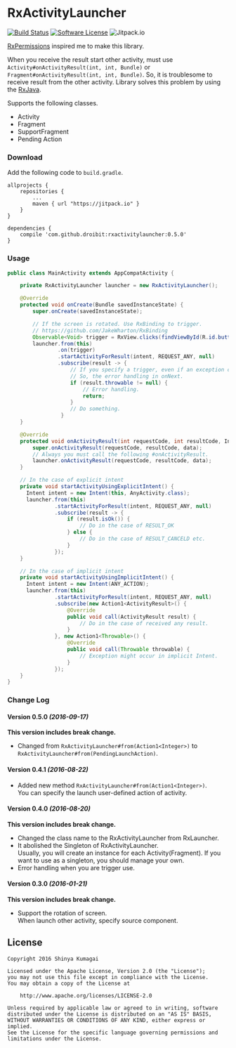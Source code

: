 # RxActivityLauncher

[![Build Status](https://travis-ci.org/droibit/rxactivitylauncher.svg?branch=develop)](https://travis-ci.org/droibit/rxactivitylauncher) [![Software License](https://img.shields.io/badge/license-Apache%202.0-brightgreen.svg)](https://github.com/droibit/rxactivitylauncher/blob/develop/LICENSE)  ![Jitpack.io](https://jitpack.io/v/droibit/rxactivitylauncher.svg)

[RxPermissions](https://github.com/tbruyelle/RxPermissions) inspired me to make this library.

When you receive the result start other activity, must use `Activity#onActivityResult(int, int, Bundle)` or `Fragment#onActivityResult(int, int, Bundle)`.
So, it is troublesome to receive result from the other activity. Library solves this problem by using the [RxJava](https://github.com/ReactiveX/RxJava).

Supports the following classes.

* Activity
* Fragment
* SupportFragment
* Pending Action

### Download

Add the following code to `build.gradle`.

```
allprojects {
    repositories {
        ...
        maven { url "https://jitpack.io" }
    }
}

dependencies {
    compile 'com.github.droibit:rxactivitylauncher:0.5.0'
}
```

### Usage

```java
public class MainActivity extends AppCompatActivity {

    private RxActivityLauncher launcher = new RxActivityLauncher();

    @Override
    protected void onCreate(Bundle savedInstanceState) {
        super.onCreate(savedInstanceState);

        // If the screen is rotated. Use RxBinding to trigger.
        // https://github.com/JakeWharton/RxBinding
        Observable<Void> trigger = RxView.clicks(findViewById(R.id.button))
        launcher.from(this)
                .on(trigger)
                .startActivityForResult(intent, REQUEST_ANY, null)
                .subscribe(result -> {
                    // If you specify a trigger, even if an exception occurs onError it is not called.
                    // So, the error handling in onNext.
                    if (result.throwable != null) {
                        // Error handling.
                        return;
                    }
                    // Do something.
                 }
    }

    @Override
    protected void onActivityResult(int requestCode, int resultCode, Intent data) {
        super.onActivityResult(requestCode, resultCode, data);
        // Always you must call the following #onActivityResult.
        launcher.onActivityResult(requestCode, resultCode, data);
    }

    // In the case of explicit intent
    private void startActivityUsingExplicitIntent() {
      Intent intent = new Intent(this, AnyActivity.class);
      launcher.from(this)
               .startActivityForResult(intent, REQUEST_ANY, null)
               .subscribe(result -> {
                   if (result.isOk()) {
                       // Do in the case of RESULT_OK  
                   } else {
                       // Do in the case of RESULT_CANCELD etc.
                   }
               });
    }

    // In the case of implicit intent
    private void startActivityUsingImplicitIntent() {
      Intent intent = new Intent(ANY_ACTION);
      launcher.from(this)
               .startActivityForResult(intent, REQUEST_ANY, null)
               .subscribe(new Action1<ActivityResult>() {
                   @Override
                   public void call(ActivityResult result) {
                       // Do in the case of received any result.
                   }
               }, new Action1<Throwable>() {
                   @Override
                   public void call(Throwable throwable) {
                       // Exception might occur in implicit Intent.
                   }
               });
    }
}
```

### Change Log

#### Version 0.5.0 *(2016-09-17)*

**This version includes break change.**

* Changed from `RxActivityLauncher#from(Action1<Integer>)` to `RxActivityLauncher#from(PendingLaunchAction)`.

#### Version 0.4.1 *(2016-08-22)*

 * Added new method `RxActivityLauncher#from(Action1<Integer>)`.  
   You can specify the launch user-defined action of activity.

#### Version 0.4.0 *(2016-08-20)*

**This version includes break change.**

 * Changed the class name to the RxActivityLauncher from RxLauncher.
 * It abolished the Singleton of RxActivityLauncher.  
   Usually, you will create an instance for each Activity(Fragment). If you want to use as a singleton, you should manage your own.
 * Error handling when you are trigger use.

#### Version 0.3.0 *(2016-01-21)*

**This version includes break change.**

 * Support the rotation of screen.  
   When launch other activity, specify source component.

## License

    Copyright 2016 Shinya Kumagai

    Licensed under the Apache License, Version 2.0 (the "License");
    you may not use this file except in compliance with the License.
    You may obtain a copy of the License at

        http://www.apache.org/licenses/LICENSE-2.0

    Unless required by applicable law or agreed to in writing, software
    distributed under the License is distributed on an "AS IS" BASIS,
    WITHOUT WARRANTIES OR CONDITIONS OF ANY KIND, either express or implied.
    See the License for the specific language governing permissions and
    limitations under the License.
